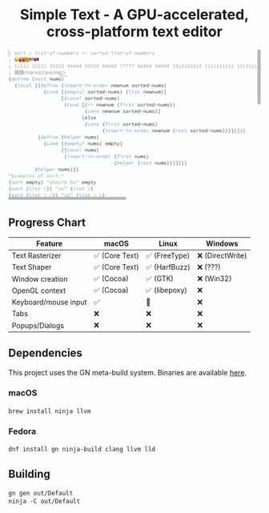 <h1 align="center">Simple Text - A GPU-accelerated, cross-platform text editor</h1>

<p align="center">
  <img alt="Simple Text - A GPU-accelerated, cross-platform text editor"
       src="docs/simple-text.png">
</p>

## Progress Chart

| Feature              | macOS          | Linux         | Windows          |
| -------------------- | -------------- | ------------- | ---------------- |
| Text Rasterizer      | ✅ (Core Text) | ✅ (FreeType) | ❌ (DirectWrite) |
| Text Shaper          | ✅ (Core Text) | ✅ (HarfBuzz) | ❌ (???)         |
| Window creation      | ✅ (Cocoa)     | ✅ (GTK)      | ❌ (Win32)       |
| OpenGL context       | ✅ (Cocoa)     | ✅ (libepoxy) | ❌               |
| Keyboard/mouse input | ✅             | 🚧            | ❌               |
| Tabs                 | ❌             | ❌            | ❌               |
| Popups/Dialogs       | ❌             | ❌            | ❌               |

## Dependencies

This project uses the GN meta-build system. Binaries are available [here](https://gn.googlesource.com/gn#getting-a-binary).

### macOS

`brew install ninja llvm`

### Fedora

`dnf install gn ninja-build clang llvm lld`

## Building

```
gn gen out/Default
ninja -C out/Default
```

